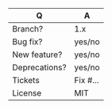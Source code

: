 | Q             | A                                                                  |
|---------------|--------------------------------------------------------------------|
| Branch?       | 1.x <!-- see below -->                                             |
| Bug fix?      | yes/no                                                             |
| New feature?  | yes/no <!-- please update /CHANGELOG.md files -->                  |
| Deprecations? | yes/no <!-- please update UPGRADE-*.md and /CHANGELOG.md files --> |
| Tickets       | Fix #... <!-- prefix each issue number with "Fix #", -->           |
| License       | MIT                                                                |

<!--
Replace this notice with a short README for your feature/bugfix.
This will help reviewers and should be a good start for the documentation.

For bug fixes and new features that do not break current API version, use `1.x` as the target branch. For breaking changes, use `master` instead.

Always add tests and ensure they pass.
-->
